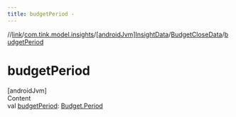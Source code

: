 ```yaml
---
title: budgetPeriod -
---
```

//[link](../../../index.md)/[com.tink.model.insights](../../index.md)/[[androidJvm]InsightData](../index.md)/[BudgetCloseData](index.md)/[budgetPeriod](budget-period.md)



# budgetPeriod  
[androidJvm]  
Content  
val [budgetPeriod](budget-period.md): [Budget.Period](../../../com.tink.model.budget/[android-jvm]-budget/-period/index.md)  



